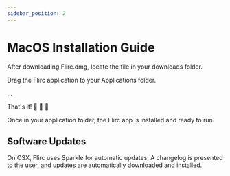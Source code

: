 ```yaml
---
sidebar_position: 2
---
```


# MacOS Installation Guide

After downloading Flirc.dmg, locate the file in your downloads folder.

Drag the Flirc application to your Applications folder.

...

That's it! 🎉 🎉 🎉

Once in your application folder, the Flirc app is installed and ready to run.

## Software Updates

On OSX, Flirc uses Sparkle for automatic updates. A changelog is presented to the user, and updates are automatically downloaded and installed.


